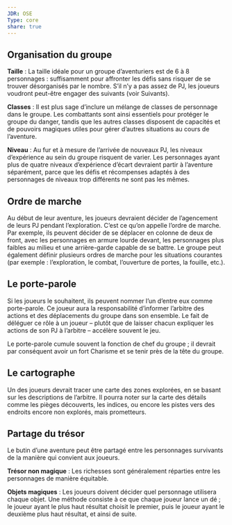 ```yaml
---
JDR: OSE
Type: core
share: true
---
```

## Organisation du groupe

**Taille** : La taille idéale pour un groupe d’aventuriers est de 6 à 8 personnages : suffisamment pour affronter les défis sans risquer de se trouver désorganisés par le nombre. S’il n’y a pas assez de PJ, les joueurs voudront peut-être engager des suivants (voir Suivants).

**Classes** : Il est plus sage d’inclure un mélange de classes de personnage dans le groupe. Les combattants sont ainsi essentiels pour protéger le groupe du danger, tandis que les autres classes disposent de capacités et de pouvoirs magiques utiles pour gérer d’autres situations au cours de l’aventure.

**Niveau** : Au fur et à mesure de l’arrivée de nouveaux PJ, les niveaux d’expérience au sein du groupe risquent de varier. Les personnages ayant plus de quatre niveaux d’expérience d’écart devraient partir à l’aventure séparément, parce que les défis et récompenses adaptés à des personnages de niveaux trop différents ne sont pas les mêmes.

## Ordre de marche

Au début de leur aventure, les joueurs devraient décider de l’agencement de leurs PJ pendant l’exploration. C’est ce qu’on appelle l’ordre de marche. Par exemple, ils peuvent décider de se déplacer en colonne de deux de front, avec les personnages en armure lourde devant, les personnages plus faibles au milieu et une arrière-garde capable de se battre. Le groupe peut également définir plusieurs ordres de marche pour les situations courantes (par exemple : l’exploration, le combat, l’ouverture de portes, la fouille, etc.).

## Le porte-parole

Si les joueurs le souhaitent, ils peuvent nommer l’un d’entre eux comme porte-parole. Ce joueur aura la responsabilité d’informer l’arbitre des actions et des déplacements du groupe dans son ensemble. Le fait de déléguer ce rôle à un joueur – plutôt que de laisser chacun expliquer les actions de son PJ à l’arbitre – accélère souvent le jeu.

Le porte-parole cumule souvent la fonction de chef du groupe ; il devrait par conséquent avoir un fort Charisme et se tenir près de la tête du groupe.

## Le cartographe

Un des joueurs devrait tracer une carte des zones explorées, en se basant sur les descriptions de l’arbitre. Il pourra noter sur la carte des détails comme les pièges découverts, les indices, ou encore les pistes vers des endroits encore non explorés, mais prometteurs.

## Partage du trésor

Le butin d’une aventure peut être partagé entre les personnages survivants de la manière qui convient aux joueurs.

**Trésor non magique** : Les richesses sont généralement réparties entre les personnages de manière équitable.

**Objets magiques** : Les joueurs doivent décider quel personnage utilisera chaque objet. Une méthode consiste à ce que chaque joueur lance un dé ; le joueur ayant le plus haut résultat choisit le premier, puis le joueur ayant le deuxième plus haut résultat, et ainsi de suite.